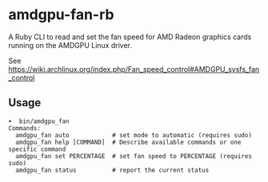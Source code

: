 # amdgpu-fan-rb

A Ruby CLI to read and set the fan speed for AMD Radeon graphics cards running on the AMDGPU Linux driver.

See https://wiki.archlinux.org/index.php/Fan_speed_control#AMDGPU_sysfs_fan_control

## Usage

```
➤  bin/amdgpu_fan
Commands:
  amdgpu_fan auto            # set mode to automatic (requires sudo)
  amdgpu_fan help [COMMAND]  # Describe available commands or one specific command
  amdgpu_fan set PERCENTAGE  # set fan speed to PERCENTAGE (requires sudo)
  amdgpu_fan status          # report the current status
```
